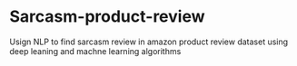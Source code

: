 # Sarcasm-product-review
Usign NLP to find sarcasm review in amazon product review dataset using deep leaning and machne learning algorithms
